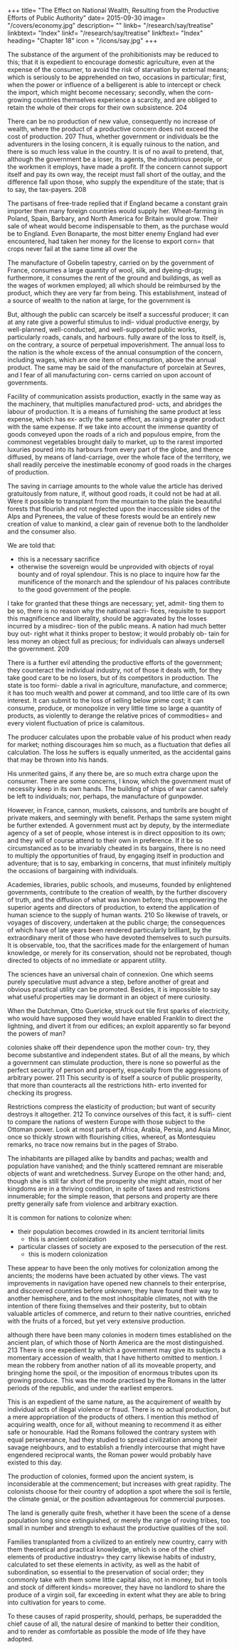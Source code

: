 +++
title= "The Effect on National Wealth, Resulting from the Productive Efforts of Public Authority"
date= 2015-09-30
image= "/covers/economy.jpg"
description= ""
linkb= "/research/say/treatise"
linkbtext= "Index"
linkf= "/research/say/treatise"
linkftext= "Index"
heading= "Chapter 18"
icon = "/icons/say.jpg"
+++

The substance of the argument of the prohibitionists may be reduced to this; that it is expedient to encourage domestic
agriculture, even at the expense of the consumer, to avoid the risk of starvation by external means; which is seriously to be
apprehended on two, occasions in particular; first, when the power or influence of a belligerent is able to intercept or check the import, which might become necessary; secondly, when
the corn-growing countries themselves experience a scarcity,
and are obliged to retain the whole of their crops for their
own subsistence. 204

There can be no production of new value, consequently no increase of wealth, where the product of a productive concern does not exceed the cost of production. 207 Thus, whether government or individuals be the adventurers in the losing
concern, it is equally ruinous to the nation, and there is so much less value in the country. It is of no avail to pretend,
that, although the government be a loser, its agents, the industrious people, or the workmen it employs, have made a
profit. If the concern cannot support itself and pay its own way, the receipt must fall short of the outlay, and the difference fall upon those, who supply the expenditure of the state;
that is to say, the tax-payers. 208

The partisans of free-trade replied that if England became a constant grain importer then many foreign countries would supply her. Wheat-farming in Poland, Spain, Barbary, and North America for Britain would grow. Their sale of wheat would become indispensable to them, as the purchase would be to England. Even Bonaparte, the most bitter enemy England
had ever encountered, had taken her money for the license to export corn= that crops never fail at the same time all over the

The manufacture of Gobelin tapestry, carried on by the government of France, consumes a large quantity of wool, silk,
and dyeing-drugs; furthermore, it consumes the rent of the
ground and buildings, as well as the wages of workmen employed; all which should be reimbursed by the product, which
they are very far from being. This establishment, instead of a
source of wealth to the nation at large, for the government is


But, although the public can scarcely be itself a successful
producer; it can at any rate give a powerful stimulus to indi-
vidual productive energy, by well-planned, well-conducted,
and well-supported public works, particularly roads, canals,
and harbours.
fully aware of the loss to itself, is, on the contrary, a source of
perpetual impoverishment. The annual loss to the nation is
the whole excess of the annual consumption of the concern,
including wages, which are one item of consumption, above
the annual product. The same may be said of the manufacture
of porcelain at Sevres, and I fear of all manufacturing con-
cerns carried on upon account of governments.

Facility of communication assists production, exactly in the same way as the machinery, that multiplies manufactured prod-
ucts, and abridges the labour of production. It is a means of furnishing the same product at less expense, which has ex-
actly the same effect, as raising a greater product with the same expense. If we take into account the immense quantity
of goods conveyed upon the roads of a rich and populous empire, from the commonest vegetables brought daily to
market, up to the rarest imported luxuries poured into its harbours from every part of the globe, and thence diffused, by means of land-carriage, over the whole face of the territory, we shall readily perceive the inestimable economy of good roads in the charges of production. 

The saving in carriage amounts to the whole value the article has derived gratuitously from nature, if, without good roads, it could not be had at all. Were it possible to transplant from the mountain to the plain the beautiful forests that flourish and rot neglected upon the inaccessible sides of the Alps and Pyrenees, the value of these forests would be an entirely new creation of value to mankind, a clear gain of revenue both to the landholder and the consumer also.

We are told that:
- this is a necessary sacrifice
- otherwise the sovereign would be unprovided with objects of royal bounty and of royal splendour. This is no place to inquire how far the munificence of the monarch and the splendour of
his palaces contribute to the good government of the people.

I take for granted that these things are necessary; yet, admit-
ting them to be so, there is no reason why the national sacri-
fices, requisite to support this magnificence and liberality,
should be aggravated by the losses incurred by a misdirec-
tion of the public means. A nation had much better buy out-
right what it thinks proper to bestow; it would probably ob-
tain for less money an object full as precious; for individuals
can always undersell the government. 209

There is a further evil attending the productive efforts of the government; they counteract the individual industry, not of
those it deals with, for they take good care to be no losers, but of its competitors in production. The state is too formi-
dable a rival in agriculture, manufacture, and commerce; it has too much wealth and power at command, and too little
care of its own interest. It can submit to the loss of selling below prime cost; it can consume, produce, or monopolize in
very little time so large a quantity of products, as violently to derange the relative prices of commodities= and every violent fluctuation of price is calamitous. 

The producer calculates upon the probable value of his product when ready for market; nothing discourages him so much, as a fluctuation that defies all calculation. The loss he suffers is equally unmerited, as the accidental gains that may be thrown into his hands. 

His unmerited gains, if any there be, are so much extra charge upon the consumer. There are some concerns, I know, which
the government must of necessity keep in its own hands. The building of ships of war cannot safely be left to individuals;
nor, perhaps, the manufacture of gunpowder. 

However, in France, cannon, muskets, caissons, and tumbrils are bought of private makers, and seemingly with benefit. Perhaps the same system might be further extended. A government must act by deputy, by the intermediate agency of a set of people, whose interest is in direct opposition to its own; and they will of course attend to their own in preference. If it be so circumstanced as to be invariably cheated in its bargains, there is no need to multiply the opportunities of fraud, by engaging itself in production and adventure; that is to say, embarking in concerns, that must infinitely multiply the occasions of bargaining with individuals.

Academies, libraries, public schools, and museums, founded by enlightened governments, contribute to the creation of
wealth, by the further discovery of truth, and the diffusion of what was known before; thus empowering the superior agents
and directors of production, to extend the application of human science to the supply of human wants. 210 So likewise of
travels, or voyages of discovery, undertaken at the public charge; the consequences of which have of late years been
rendered particularly brilliant, by the extraordinary merit of those who have devoted themselves to such pursuits.
It is observable, too, that the sacrifices made for the enlargement of human knowledge, or merely for its conservation,
should not be reprobated, though directed to objects of no immediate or apparent utility. 

The sciences have an universal chain of connexion. One which seems purely speculative must advance a step, before another of great and obvious practical utility can be promoted. Besides, it is impossible to say what useful properties may lie dormant in an object of mere curiosity. 

When the Dutchman, Otto Guericke, struck out tile first sparks of electricity, who would have supposed they would
have enabled Franklin to direct the lightning, and divert it from our edifices; an exploit apparently so far beyond the
powers of man?

colonies shake off their dependence upon the mother coun-
try, they become substantive and independent states.
But of all the means, by which a government can stimulate
production, there is none so powerful as the perfect security
of person and property, especially from the aggressions of
arbitrary power. 211 This security is of itself a source of public
prosperity, that more than counteracts all the restrictions hith-
erto invented for checking its progress. 

Restrictions compress the elasticity of production; but want of security destroys it
altogether. 212 To convince ourselves of this fact, it is suffi-
cient to compare the nations of western Europe with those
subject to the Ottoman power. Look at most parts of Africa,
Arabia, Persia, and Asia Minor, once so thickly strown with
flourishing cities, whereof, as Montesquieu remarks, no trace
now remains but in the pages of Strabo. 

The inhabitants are pillaged alike by bandits and pachas; wealth and population
have vanished; and the thinly scattered remnant are miserable objects of want and wretchedness. Survey Europe on the
other hand; and, though she is still far short of the prosperity
she might attain, most of her kingdoms are in a thriving condition, in spite of taxes and restrictions innumerable; for the
simple reason, that persons and property are there pretty generally safe from violence and arbitrary exaction.

It is common for nations to colonize when:
- their population becomes crowded in its ancient territorial limits
  - this is ancient colonization
- particular classes of society are exposed to the persecution of the rest. 
  - this is modern colonization

These appear to have been the only motives for colonization among the ancients; the moderns have been actuated
by other views. The vast improvements in navigation have opened new channels to their enterprise, and discovered countries before unknown; they have found their way to another hemisphere, and to the most inhospitable climates, not with
the intention of there fixing themselves and their posterity,
but to obtain valuable articles of commerce, and return to
their native countries, enriched with the fruits of a forced, but
yet very extensive production.

<!-- It is worth while to note this difference of motive, which has
made so marked a difference in the consequences of the two
systems of colonization. I am strongly tempted to call one the
colonial system of the ancients, and the other the colonial
system of the moderns;  -->

although there have been many colonies in modern times established on the ancient plan, of which
those of North America are the most distinguished. 213
There is one expedient by which a government may give its subjects a momentary accession of wealth, that I have hitherto omitted to mention. I mean the robbery from another nation of all its moveable property, and bringing home the spoil, or the imposition of enormous tributes upon its growing produce. This was the mode practised by the Romans in the latter periods of the republic, and under the earliest emperors. 

This is an expedient of the same nature, as the acquirement of wealth by individual acts of illegal violence or fraud. There is no actual production, but a mere appropriation of the products of others. I mention this method of acquiring wealth, once for all, without meaning to recommend it as either safe or honourable. Had the Romans followed the contrary system with equal perseverance, had they studied to spread civilization among their savage neighbours, and to establish a friendly intercourse that might have engendered reciprocal wants, the Roman power would probably have existed to this day.

The production of colonies, formed upon the ancient system, is inconsiderable at the commencement; but increases with
great rapidity. The colonists choose for their country of adoption a spot where the soil is fertile, the climate genial, or the position advantageous for commercial purposes. 

The land is generally quite fresh, whether it have been the scene of a dense population long since extinguished, or merely the range of roving tribes, too small in number and strength to exhaust the productive qualities of the soil.

Families transplanted from a civilized to an entirely new country, carry with them theoretical and practical knowledge, which
is one of the chief elements of productive industry= they carry likewise habits of industry, calculated to set these elements in activity, as well as the habit of subordination, so essential to the preservation of social order; they commonly take with them some little capital also, not in money, but in tools and stock of different kinds= moreover, they have no landlord to share the produce of a virgin soil, far exceeding in extent what they are able to bring into cultivation for years to come. 

To these causes of rapid prosperity, should, perhaps, be superadded the chief cause of all, the natural desire of mankind to better their condition, and to render as comfortable as possible the mode of life they have adopted.
